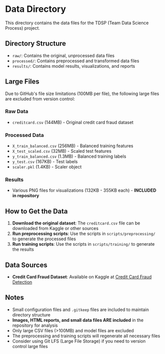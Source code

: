 # Data Directory

This directory contains the data files for the TDSP (Team Data Science Process) project.

## Directory Structure

- `raw/`: Contains the original, unprocessed data files
- `processed/`: Contains preprocessed and transformed data files
- `results/`: Contains model results, visualizations, and reports

## Large Files

Due to GitHub's file size limitations (100MB per file), the following large files are excluded from version control:

### Raw Data
- `creditcard.csv` (144MB) - Original credit card fraud dataset

### Processed Data
- `X_train_balanced.csv` (256MB) - Balanced training features
- `X_test_scaled.csv` (32MB) - Scaled test features
- `y_train_balanced.csv` (1.3MB) - Balanced training labels
- `y_test.csv` (167KB) - Test labels
- `scaler.pkl` (1.4KB) - Scaler object

### Results
- Various PNG files for visualizations (132KB - 355KB each) - **INCLUDED in repository**

## How to Get the Data

1. **Download the original dataset**: The `creditcard.csv` file can be downloaded from Kaggle or other sources
2. **Run preprocessing scripts**: Use the scripts in `scripts/preprocessing/` to generate the processed files
3. **Run training scripts**: Use the scripts in `scripts/training/` to generate the results

## Data Sources

- **Credit Card Fraud Dataset**: Available on Kaggle at [Credit Card Fraud Detection](https://www.kaggle.com/datasets/mlg-ulb/creditcardfraud)

## Notes

- Small configuration files and `.gitkeep` files are included to maintain directory structure
- **Images, HTML reports, and small data files ARE included** in the repository for analysis
- Only large CSV files (>100MB) and model files are excluded
- The preprocessing and training scripts will regenerate all necessary files
- Consider using Git LFS (Large File Storage) if you need to version control large files 